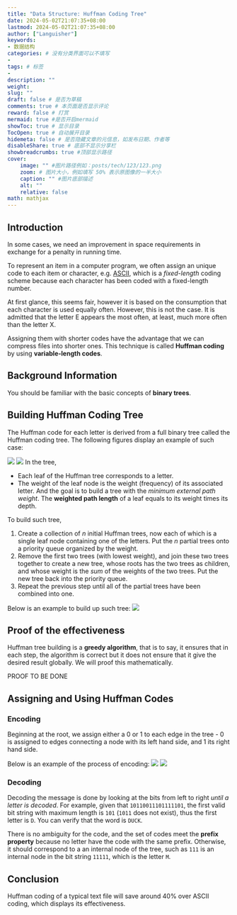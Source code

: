 ```yaml
---
title: "Data Structure: Huffman Coding Tree"
date: 2024-05-02T21:07:35+08:00
lastmod: 2024-05-02T21:07:35+08:00
author: ["Languisher"]
keywords: 
- 数据结构
categories: # 没有分类界面可以不填写
- 
tags: # 标签
- 
description: ""
weight:
slug: ""
draft: false # 是否为草稿
comments: true # 本页面是否显示评论
reward: false # 打赏
mermaid: true #是否开启mermaid
showToc: true # 显示目录
TocOpen: true # 自动展开目录
hidemeta: false # 是否隐藏文章的元信息，如发布日期、作者等
disableShare: true # 底部不显示分享栏
showbreadcrumbs: true #顶部显示路径
cover:
    image: "" #图片路径例如：posts/tech/123/123.png
    zoom: # 图片大小，例如填写 50% 表示原图像的一半大小
    caption: "" #图片底部描述
    alt: ""
    relative: false
math: mathjax
---
```




## Introduction

In some cases, we need an improvement in space requirements in exchange for a penalty in running time.

To represent an item in a computer program, we often assign an unique code to each item or character, e.g. [ASCII](https://en.wikipedia.org/wiki/ASCII), which is a *fixed-length* coding scheme because each character has been coded with a fixed-length number.

At first glance, this seems fair, however it is based on the consumption that each character is used equally often. However, this is not the case. It is admitted that the letter E appears the most often, at least, much more often than the letter X.

Assigning them with shorter codes have the advantage that we can compress files into shorter ones. This technique is called **Huffman coding** by using **variable-length codes**.

## Background Information

You should be familiar with the basic concepts of **binary trees**.
## Building Huffman Coding Tree

The Huffman code for each letter is derived from a full binary tree called the Huffman coding tree. The following figures display an example of such case: 

![](Pasted%20image%2020240502203820.png)
![](Pasted%20image%2020240502203828.png)
In the tree,

- Each leaf of the Huffman tree corresponds to a letter.
- The weight of the leaf node is the weight (frequency) of its associated letter.
And the goal is to build a tree with the *minimum external path weight*. The **weighted path length** of a leaf equals to its weight times its depth.

To build such tree,
1. Create a collection of $n$ initial Huffman trees, now each of which is a single leaf node containing one of the letters. Put the $n$ partial trees onto a priority queue organized by the weight.
2. Remove the first two trees (with lowest weight), and join these two trees together to create a new tree, whose roots has the two trees as children, and whose weight is the *sum* of the weights of the two trees. Put the new tree back into the priority queue.
3. Repeat the previous step until all of the partial trees have been combined into one.

Below is an example to build up such tree:
![](Pasted%20image%2020240502204621.png)

## Proof of the effectiveness

Huffman tree building is a **greedy algorithm**, that is to say, it ensures that in each step, the algorithm is correct but it does not ensure that it give the desired result globally. We will proof this mathematically.

PROOF TO BE DONE

## Assigning and Using Huffman Codes

### Encoding

Beginning at the root, we assign either a 0 or 1 to each edge in the tree - 0 is assigned to edges connecting a node with its left hand side, and 1 its right hand side.

Below is an example of the process of encoding:
![](Pasted%20image%2020240502203828.png)
![](Pasted%20image%2020240502205251.png)

### Decoding

Decoding the message is done by looking at the bits from left to right *until a letter is decoded*. For example, given that `10110011101111101`, the first valid bit string with maximum length is `101` (`1011` does not exist), thus the first letter is `D`. You can verify that the word is `DUCK`.

There is no ambiguity for the code, and the set of codes meet the **prefix property** because no letter have the code with the same prefix. Otherwise, it should correspond to a an internal node of the tree, such as `111` is an internal node in the bit string `11111`, which is the letter `M`.

## Conclusion 

Huffman coding of a typical text file will save around 40% over ASCII coding, which displays its effectiveness.
